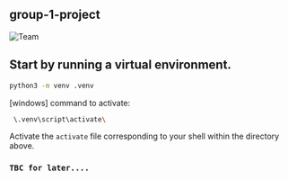 ## group-1-project

![Team][1]

[1]: https://lh3.googleusercontent.com/JadIRLYDNN06XIct3PWDJtN09APGClNxeCuzuiPfr41PkDndSuziJ4v_CPhBBTiVYVHwAd0=s170

## Start by running a virtual environment. 
```sh
python3 -m venv .venv 
```
[windows] command to activate: 
```sh 
 \.venv\script\activate\
```
Activate the ```activate``` file corresponding to your shell within the directory above.

### ```TBC for later....```